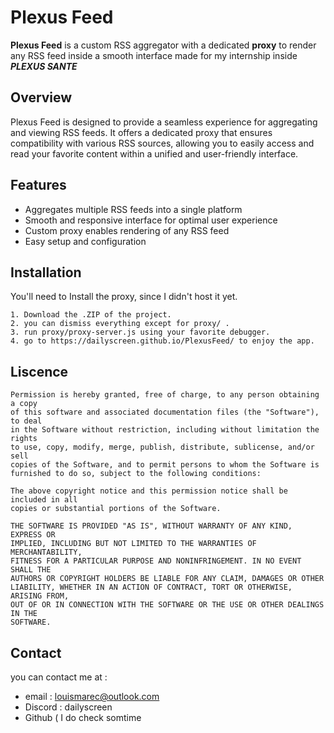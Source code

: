 # Plexus Feed  
**Plexus Feed** is a custom RSS aggregator with a dedicated **proxy** to render any RSS feed inside a smooth interface made for my internship inside ***PLEXUS SANTE***

## Overview 
Plexus Feed is designed to provide a seamless experience for aggregating and viewing RSS feeds. It offers a dedicated proxy that ensures compatibility with various RSS sources, allowing you to easily access and read your favorite content within a unified and user-friendly interface. 

## Features  
- Aggregates multiple RSS feeds into a single platform 
- Smooth and responsive interface for optimal user experience 
- Custom proxy enables rendering of any RSS feed 
- Easy setup and configuration 

## Installation

You'll need to Install the proxy, since  I didn't host it yet.

	1. Download the .ZIP of the project.
	2. you can dismiss everything except for proxy/ .
	3. run proxy/proxy-server.js using your favorite debugger.
	4. go to https://dailyscreen.github.io/PlexusFeed/ to enjoy the app.

## Liscence

	Permission is hereby granted, free of charge, to any person obtaining a copy
	of this software and associated documentation files (the "Software"), to deal
	in the Software without restriction, including without limitation the rights
	to use, copy, modify, merge, publish, distribute, sublicense, and/or sell
	copies of the Software, and to permit persons to whom the Software is
	furnished to do so, subject to the following conditions:

	The above copyright notice and this permission notice shall be included in all
	copies or substantial portions of the Software.

	THE SOFTWARE IS PROVIDED "AS IS", WITHOUT WARRANTY OF ANY KIND, EXPRESS OR
	IMPLIED, INCLUDING BUT NOT LIMITED TO THE WARRANTIES OF MERCHANTABILITY,
	FITNESS FOR A PARTICULAR PURPOSE AND NONINFRINGEMENT. IN NO EVENT SHALL THE
	AUTHORS OR COPYRIGHT HOLDERS BE LIABLE FOR ANY CLAIM, DAMAGES OR OTHER
	LIABILITY, WHETHER IN AN ACTION OF CONTRACT, TORT OR OTHERWISE, ARISING FROM,
	OUT OF OR IN CONNECTION WITH THE SOFTWARE OR THE USE OR OTHER DEALINGS IN THE
	SOFTWARE.

## Contact
you can contact me at :

 - email : louismarec@outlook.com
 - Discord : dailyscreen
 - Github ( I do check somtime